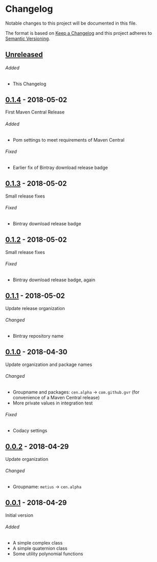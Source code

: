 # Changelog
Notable changes to this project will be documented in this file.

The format is based on [Keep a Changelog](https://keepachangelog.com/en/1.0.0/)
and this project adheres to [Semantic Versioning](https://semver.org/spec/v2.0.0.html).

## [Unreleased]

###### Added
- This Changelog

## [0.1.4] - 2018-05-02
First Maven Central Release

###### Added
- Pom settings to meet requirements of Maven Central

###### Fixed
- Earlier fix of Bintray download release badge

## [0.1.3] - 2018-05-02
Small release fixes

###### Fixed
- Bintray download release badge

## [0.1.2] - 2018-05-02
Small release fixes

###### Fixed
- Bintray download release badge, again

## [0.1.1] - 2018-05-02
Update release organization

###### Changed
- Bintray repository name

## [0.1.0] - 2018-04-30
Update organization and package names

###### Changed
- Groupname and packages: `cen.alpha` &rarr; `com.github.gvr` (for convenience of a Maven Central release)
- More private values in integration test 

###### Fixed
- Codacy settings

## [0.0.2] - 2018-04-29
Update organization

###### Changed
- Groupname: `metius` &rarr; `cen.alpha`

## [0.0.1] - 2018-04-29
Initial version

###### Added
- A simple complex class
- A simple quaternion class
- Some utility polynomial functions


[Unreleased]: https://github.com/gvr/metius/compare/v0.1.4...HEAD
[0.1.4]: https://github.com/gvr/metius/compare/v0.1.3...v0.1.4
[0.1.3]: https://github.com/gvr/metius/compare/v0.1.2...v0.1.3
[0.1.2]: https://github.com/gvr/metius/compare/v0.1.1...v0.1.2
[0.1.1]: https://github.com/gvr/metius/compare/v0.1.0...v0.1.1
[0.1.0]: https://github.com/gvr/metius/compare/v0.0.2...v0.1.0
[0.0.2]: https://github.com/gvr/metius/compare/v0.0.1...v0.0.2
[0.0.1]: https://github.com/gvr/metius/tree/v0.0.1
